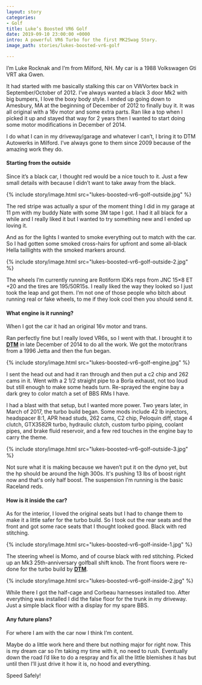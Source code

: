 ```yaml
---
layout: story
categories:
- Golf
title: Luke’s Boosted VR6 Golf
date: 2019-09-10 23:00:00 +0000
intro: A powerful VR6 Turbo for the first MK2Swag Story.
image_path: stories/lukes-boosted-vr6-golf

---
```

I’m Luke Rocknak and I’m from Milford, NH. My car is a 1988 Volkswagen Gti VRT aka Gwen.

  
It had started with me basically stalking this car on VWVortex back in September/October of 2012. I’ve always wanted a black 3 door Mk2 with big bumpers, I love the boxy body style. I ended up going down to Amesbury, MA at the beginning of December of 2012 to finally buy it. It was all original with a 16v motor and some extra parts. Ran like a top when I picked it up and stayed that way for 2 years then I wanted to start doing some motor modifications in December of 2014.

I do what I can in my driveway/garage and whatever I can’t, I bring it to DTM Autowerks in Milford. I’ve always gone to them since 2009 because of the amazing work they do.

#### Starting from the outside

Since it’s a black car, I thought red would be a nice touch to it. Just a few small details with because I didn’t want to take away from the black.

{% include story/image.html src="lukes-boosted-vr6-golf-outside.jpg" %}

The red stripe was actually a spur of the moment thing I did in my garage at 11 pm with my buddy Nate with some 3M tape I got. I had it all black for a while and I really liked it but I wanted to try something new and I ended up loving it.

And as for the lights I wanted to smoke everything out to match with the car. So I had gotten some smoked cross-hairs for upfront and some all-black Hella taillights with the smoked markers around.

{% include story/image.html src="lukes-boosted-vr6-golf-outside-2.jpg" %}

The wheels I’m currently running are Rotiform IDKs reps from JNC 15×8 ET +20 and the tires are 195/50R15s. I really liked the way they looked so I just took the leap and got them. I’m not one of those people who bitch about running real or fake wheels, to me if they look cool then you should send it.

#### What engine is it running?

When I got the car it had an original 16v motor and trans.

Ran perfectly fine but I really loved VR6s, so I went with that. I brought it to [**DTM**](http://dtmautowerks.com/) in late December of 2014 to do all the work. We got the motor/trans from a 1996 Jetta and then the fun began.

{% include story/image.html src="lukes-boosted-vr6-golf-engine.jpg" %}

I sent the head out and had it ran through and then put a c2 chip and 262 cams in it. Went with a 2 1/2 straight pipe to a Borla exhaust, not too loud but still enough to make some heads turn. Re-sprayed the engine bay a dark grey to color match a set of BBS RMs I have.

I had a blast with that setup, but I wanted more power. Two years later, in March of 2017, the turbo build began. Some mods include 42 lb injectors, headspacer 8:1, APR head studs, 262 cams, C2 chip, Peloquin diff, stage 4 clutch, GTX3582R turbo, hydraulic clutch, custom turbo piping, coolant pipes, and brake fluid reservoir, and a few red touches in the engine bay to carry the theme.

{% include story/image.html src="lukes-boosted-vr6-golf-outside-3.jpg" %}

Not sure what it is making because we haven’t put it on the dyno yet, but the hp should be around the high 300s. It's pushing 13 lbs of boost right now and that's only half boost. The suspension I’m running is the basic Raceland reds.

#### How is it inside the car?

As for the interior, I loved the original seats but I had to change them to make it a little safer for the turbo build. So I took out the rear seats and the front and got some race seats that I thought looked good. Black with red stitching.

{% include story/image.html src="lukes-boosted-vr6-golf-inside-1.jpg" %}

The steering wheel is Momo, and of course black with red stitching. Picked up an Mk3 25th-anniversary golfball shift knob. The front floors were re-done for the turbo build by [**DTM**](http://dtmautowerks.com/).

{% include story/image.html src="lukes-boosted-vr6-golf-inside-2.jpg" %}

While there I got the half-cage and Corbeau harnesses installed too. After everything was installed I did the false floor for the trunk in my driveway. Just a simple black floor with a display for my spare BBS.

#### Any future plans?

For where I am with the car now I think I’m content.

Maybe do a little work here and there but nothing major for right now. This is my dream car so I’m taking my time with it, no need to rush. Eventually down the road I’d like to do a respray and fix all the little blemishes it has but until then I’ll just drive it how it is, no hood and everything.

Speed Safely!